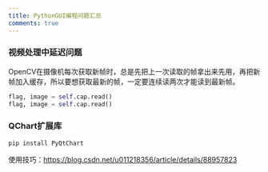 ```yaml
---
title: PythonGUI编程问题汇总
comments: true
---
```


### 视频处理中延迟问题

OpenCV在摄像机每次获取新帧时，总是先把上一次读取的帧拿出来先用，再把新帧加入缓存，所以要想获取最新的帧，一定要连续读两次才能读到最新帧。

```python
flag, image = self.cap.read()
flag, image = self.cap.read()
```



### QChart扩展库

```bash
pip install PyQtChart
```

使用技巧：https://blog.csdn.net/u011218356/article/details/88957823
